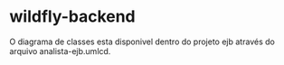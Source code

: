 # wildfly-backend

O diagrama de classes esta disponivel dentro do projeto ejb através do arquivo analista-ejb.umlcd.
